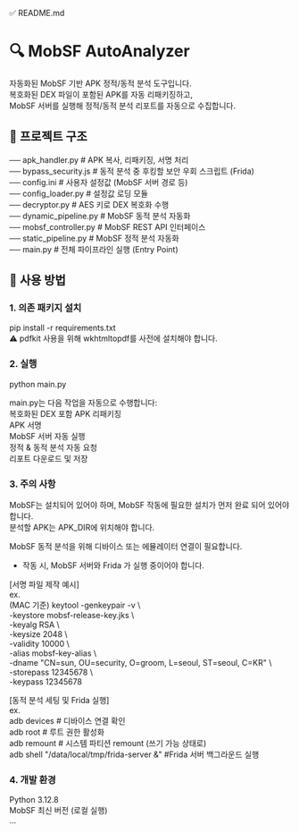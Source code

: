 ✅ README.md


# 🔍 MobSF AutoAnalyzer

자동화된 MobSF 기반 APK 정적/동적 분석 도구입니다.  
복호화된 DEX 파일이 포함된 APK를 자동 리패키징하고,  
MobSF 서버를 실행해 정적/동적 분석 리포트를 자동으로 수집합니다.  


## 📁 프로젝트 구조

── apk_handler.py          # APK 복사, 리패키징, 서명 처리  
── bypass_security.js      # 동적 분석 중 후킹할 보안 우회 스크립트 (Frida)  
── config.ini              # 사용자 설정값 (MobSF 서버 경로 등)  
── config_loader.py        # 설정값 로딩 모듈  
── decryptor.py            # AES 키로 DEX 복호화 수행  
── dynamic_pipeline.py     # MobSF 동적 분석 자동화  
── mobsf_controller.py     # MobSF REST API 인터페이스  
── static_pipeline.py      # MobSF 정적 분석 자동화  
── main.py                 # 전체 파이프라인 실행 (Entry Point)  


## 🚀 사용 방법

### 1. 의존 패키지 설치

pip install -r requirements.txt  
⚠ pdfkit 사용을 위해 wkhtmltopdf를 사전에 설치해야 합니다.  

### 2. 실행

python main.py  

main.py는 다음 작업을 자동으로 수행합니다:  
복호화된 DEX 포함 APK 리패키징  
APK 서명  
MobSF 서버 자동 실행  
정적 & 동적 분석 자동 요청  
리포트 다운로드 및 저장  


### 3. 주의 사항
MobSF는 설치되어 있어야 하며, MobSF 작동에 필요한 설치가 먼저 완료 되어 있어야 합니다.  
분석할 APK는 APK_DIR에 위치해야 합니다.  

MobSF 동적 분석을 위해 디바이스 또는 에뮬레이터 연결이 필요합니다.  

- 작동 시, MobSF 서버와 Frida 가 실행 중이어야 합니다.  

[서명 파일 제작 예시]  
ex.  
(MAC 기준) keytool -genkeypair -v \  
-keystore mobsf-release-key.jks \  
-keyalg RSA \  
-keysize 2048 \  
-validity 10000 \  
-alias mobsf-key-alias \  
-dname "CN=sun, OU=security, O=groom, L=seoul, ST=seoul, C=KR" \  
-storepass 12345678 \  
-keypass 12345678  

[동적 분석 세팅 및 Frida 실행]  
ex.  
adb devices        # 디바이스 연결 확인  
adb root           # 루트 권한 활성화  
adb remount        # 시스템 파티션 remount (쓰기 가능 상태로)  
adb shell "/data/local/tmp/frida-server &"  #Frida 서버 백그라운드 실행  


### 4. 개발 환경  
Python 3.12.8  
MobSF 최신 버전 (로컬 실행)  
...  

